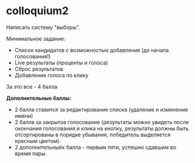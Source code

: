 colloquium2
===========

Написать систему "выборы".

Минимальное задание:
 - Список кандидатов с возможностью добавления (до начала голосования!)
 - Live результаты (проценты и голоса)
 - Сброс результатов
 - Добавление голоса по клику

За это все - 4 балла

<b>Дополнительные баллы:</b>

 - 2 балла ставится за редактирование списка (удаление и изменение имени)
 - 2 балла за закрытое голосование (результаты можно увидеть после окончания голосования и клика на кнопку, результаты должны быть отсортированы в порядке убывания, победитель выделяется красным цветом).
 - 2 дополнительныйх балла - первым пяти, успешно сдавшим во время пары.
